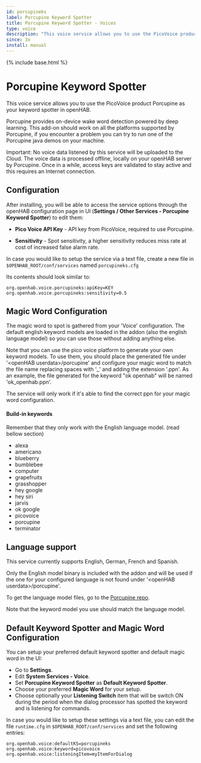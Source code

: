 ```yaml
---
id: porcupineks
label: Porcupine Keyword Spotter
title: Porcupine Keyword Spotter - Voices
type: voice
description: "This voice service allows you to use the PicoVoice product Porcupine as your keyword spotter in openHAB."
since: 3x
install: manual
---
```


<!-- Attention authors: Do not edit directly. Please add your changes to the appropriate source repository -->

{% include base.html %}

# Porcupine Keyword Spotter

This voice service allows you to use the PicoVoice product Porcupine as your keyword spotter in openHAB.

Porcupine provides on-device wake word detection powered by deep learning.
This add-on should work on all the platforms supported by Porcupine, if you encounter a problem you can try to run one of the Porcupine java demos on your machine.

Important: No voice data listened by this service will be uploaded to the Cloud.
The voice data is processed offline, locally on your openHAB server by Porcupine.
Once in a while, access keys are validated to stay active and this requires an Internet connection.

## Configuration

After installing, you will be able to access the service options through the openHAB configuration page in UI (**Settings / Other Services - Porcupine Keyword Spotter**) to edit them:

* **Pico Voice API Key** - API key from PicoVoice, required to use Porcupine.

* **Sensitivity** - Spot sensitivity, a higher sensitivity reduces miss rate at cost of increased false alarm rate.

In case you would like to setup the service via a text file, create a new file in `$OPENHAB_ROOT/conf/services` named `porcupineks.cfg`

Its contents should look similar to:

```
org.openhab.voice.porcupineks:apiKey=KEY
org.openhab.voice.porcupineks:sensitivity=0.5
```

## Magic Word Configuration

The magic word to spot is gathered from your 'Voice' configuration. 
The default english keyword models are loaded in the addon (also the english language model) so you can use those without adding anything else.

Note that you can use the pico voice platform to generate your own keyword models. 
To use them, you should place the generated file under '\<openHAB userdata\>/porcupine' and configure your magic word to match the file name replacing spaces with '_' and adding the extension '.ppn'.
As an example, the file generated for the keyword "ok openhab" will be named 'ok_openhab.ppn'.

The service will only work if it's able to find the correct ppn for your magic word configuration.

#### Build-in keywords

Remember that they only work with the English language model. (read bellow section)

* alexa
* americano
* blueberry
* bumblebee
* computer
* grapefruits
* grasshopper
* hey google
* hey siri
* jarvis
* ok google
* picovoice
* porcupine
* terminator


## Language support

This service currently supports English, German, French and Spanish. 

Only the English model binary is included with the addon and will be used if the one for your configured language is not found under '\<openHAB userdata\>/porcupine'.

To get the language model files, go to the [Porcupine repo](https://github.com/Picovoice/porcupine/tree/v2.1/lib/common).

Note that the keyword model you use should match the language model.

## Default Keyword Spotter and Magic Word Configuration

You can setup your preferred default keyword spotter and default magic word in the UI:

* Go to **Settings**.
* Edit **System Services - Voice**.
* Set **Porcupine Keyword Spotter** as **Default Keyword Spotter**.
* Choose your preferred **Magic Word** for your setup.
* Choose optionally your **Listening Switch** item that will be switch ON during the period when the dialog processor has spotted the keyword and is listening for commands.

In case you would like to setup these settings via a text file, you can edit the file `runtime.cfg` in `$OPENHAB_ROOT/conf/services` and set the following entries:

```
org.openhab.voice:defaultKS=porcupineks
org.openhab.voice:keyword=picovoice
org.openhab.voice:listeningItem=myItemForDialog
```
